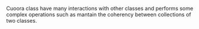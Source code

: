 Cuoora class have many interactions with other classes and performs some complex operations such as mantain the coherency between collections of two classes.